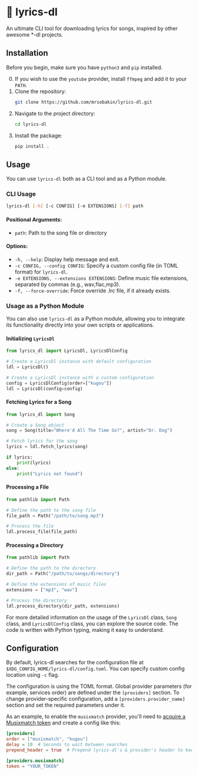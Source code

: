 # :musical_note: lyrics-dl

An ultimate CLI tool for downloading lyrics for songs, inspired by other awesome *-dl projects.

## Installation

Before you begin, make sure you have `python3` and `pip` installed.

0. If you wish to use the `youtube` provider, install `ffmpeg` and add it to your `PATH`.
1. Clone the repository:
   ```bash
   git clone https://github.com/mrsobakin/lyrics-dl.git
   ```
2. Navigate to the project directory:
   ```bash
   cd lyrics-dl
   ```
3. Install the package:
   ```bash
   pip install .
   ```

## Usage

You can use `lyrics-dl` both as a CLI tool and as a Python module.

### CLI Usage

```bash
lyrics-dl [-h] [-c CONFIG] [-e EXTENSIONS] [-f] path
```

#### Positional Arguments:

- `path`: Path to the song file or directory

#### Options:

- `-h, --help`: Display help message and exit.
- `-c CONFIG, --config CONFIG`: Specify a custom config file (in TOML format) for `lyrics-dl`.
- `-e EXTENSIONS, --extensions EXTENSIONS`: Define music file extensions, separated by commas (e.g., wav,flac,mp3).
- `-f, --force-override`: Force override .lrc file, if it already exists.

### Usage as a Python Module

You can also use `lyrics-dl` as a Python module, allowing you to integrate its functionality directly into your own scripts or applications.

#### Initializing `LyricsDl`

```python
from lyrics_dl import LyricsDl, LyricsDlConfig

# Create a LyricsDl instance with default configuration
ldl = LyricsDl()

# Create a LyricsDl instance with a custom configuration
config = LyricsDlConfig(order=["kugou"])
ldl = LyricsDl(config=config)
```

#### Fetching Lyrics for a Song

```python
from lyrics_dl import Song

# Create a Song object
song = Song(title="Where'd All The Time Go?", artist="Dr. Dog")

# Fetch lyrics for the song
lyrics = ldl.fetch_lyrics(song)

if lyrics:
    print(lyrics)
else:
    print("Lyrics not found")
```

#### Processing a File

```python
from pathlib import Path

# Define the path to the song file
file_path = Path("/path/to/song.mp3")

# Process the file
ldl.process_file(file_path)
```

#### Processing a Directory

```python
from pathlib import Path

# Define the path to the directory
dir_path = Path("/path/to/songs/directory")

# Define the extensions of music files
extensions = ["mp3", "wav"]

# Process the directory
ldl.process_directory(dir_path, extensions)
```

For more detailed information on the usage of the `LyricsDl` class, `Song` class, and `LyricsDlConfig` class, you can explore the source code. The code is written with Python typing, making it easy to understand.

## Configuration

By default, lyrics-dl searches for the configuration file at `$XDG_CONFIG_HOME/lyrics-dl/config.toml`. You can specify custom config location using `-c` flag.

The configuration is using the TOML format.
Global provider parameters (for example, services order) are defined under the `[providers]` section.
To change provider-specific configuration, add a `[providers.provider_name]` section and set the required parameters under it.

As an example, to enable the `musixmatch` provider, you'll need to [acquire a Musixmatch token](https://web.archive.org/web/20230831151006/https://spicetify.app/docs/faq/#sometimes-popup-lyrics-andor-lyrics-plus-seem-to-not-work) and create a config like this:

```toml
[providers]
order = ["musixmatch", "kugou"]
delay = 10  # Seconds to wait between searches
prepend_header = true  # Prepend lyrics-dl's & provider's header to keep track of lyrics source

[providers.musixmatch]
token = "YOUR_TOKEN"
```
